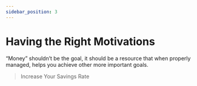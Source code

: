 ```yaml
---
sidebar_position: 3
---
```


# Having the Right Motivations

“Money” shouldn’t be the goal, it should be a resource that when properly managed, helps you achieve other more important goals.

>Increase Your Savings Rate